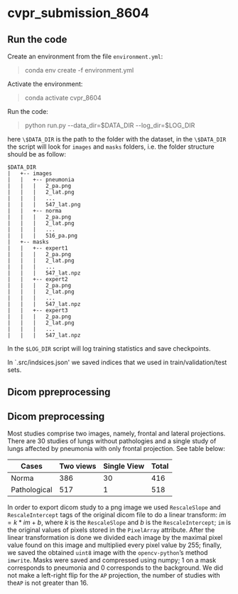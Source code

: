 # cvpr_submission_8604

## Run the code

Create an environment from the file `environment.yml`:

> conda env create -f environment.yml

Activate the environment:

> conda activate cvpr_8604

Run the code:

> python run.py --data_dir=\$DATA_DIR --log_dir=$LOG_DIR

here `\$DATA_DIR` is the path to the folder with the dataset, 
in the `\$DATA_DIR` the script will look for `images` and `masks` folders, 
i.e. the folder structure should be as follow:


```
$DATA_DIR
|   +-- images
|   |   +-- pneumonia
|   |   |   2_pa.png
|   |   |   2_lat.png
|   |   |   ...
|   |   |   547_lat.png
|   |   +-- norma
|   |   |   2_pa.png
|   |   |   2_lat.png
|   |   |   ...
|   |   |   516_pa.png
|   +-- masks
|   |   +-- expert1
|   |   |   2_pa.png
|   |   |   2_lat.png
|   |   |   ...
|   |   |   547_lat.npz
|   |   +-- expert2
|   |   |   2_pa.png
|   |   |   2_lat.png
|   |   |   ...
|   |   |   547_lat.npz
|   |   +-- expert3
|   |   |   2_pa.png
|   |   |   2_lat.png
|   |   |   ...
|   |   |   547_lat.npz
```

In the `$LOG_DIR` script will log training statistics and save checkpoints.

In `.src/indsices.json' we saved indices that we used in train/validation/test sets.

## Dicom ppreprocessing
## Dicom preprocessing

Most studies comprise two images, namely, frontal and lateral projections. There are 30 studies of lungs without pathologies and a single study of lungs affected by pneumonia with only frontal projection. See table below:

Cases|Two views|Single View|Total|
-----|---------|-----------|-----|
Norma|386|30|416
Pathological|517|1|518

In order to export dicom study to a png image we used `RescaleSlope` and `RescaleIntercept` tags of the original dicom file to do a linear transform:
$im = k*im + b,$
where $k$ is the `RescaleSlope` and $b$ is the `RescaleIntercept`; `im` is the original values of pixels stored in the `PixelArray` attribute. After the linear transformation is done we divided each image by the maximal pixel value found on this image and multiplied every pixel value by 255; finally, we saved the obtained `uint8` image with the `opencv-python`’s method `imwrite`.
Masks were saved and compressed using numpy; 1 on a mask corresponds to pneumonia and 0 corresponds to the background.
We did not make a left-right flip for the `AP` projection, the number of studies with the`AP` is not greater than 16.


